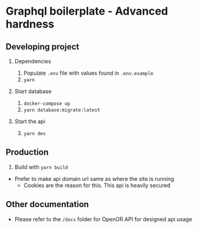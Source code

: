 # Graphql boilerplate - Advanced hardness

## Developing project

1. Dependencies

    1. Populate `.env` file with values found in `.env.example`
    2. `yarn`

2. Start database

    1. `docker-compose up`
    2. `yarn database:migrate:latest`

2. Start the api

    3. `yarn dev`


## Production

1. Build with `yarn build`

- Prefer to make api domain url same as where the site is running
    - Cookies are the reason for this. This api is heavily secured

## Other documentation

- Please refer to the `/docs` folder for OpenOR API for designed api usage